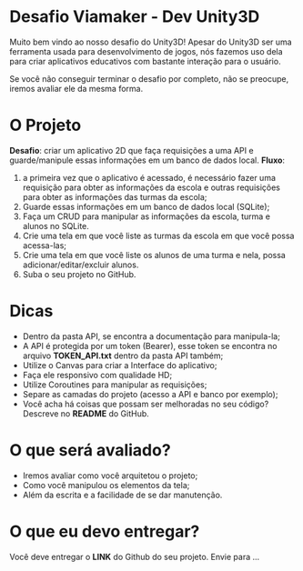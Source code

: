 
# Desafio Viamaker - Dev Unity3D 
Muito bem vindo ao nosso desafio do Unity3D! 
Apesar do Unity3D ser uma ferramenta usada para desenvolvimento de jogos, nós fazemos uso dela para criar aplicativos educativos com bastante interação para o usuário.

Se você não conseguir terminar o desafio por completo, não se preocupe, iremos avaliar ele da mesma forma.

# O Projeto
**Desafio**: criar um aplicativo 2D que faça requisições a uma API e guarde/manipule essas informações em um banco de dados local.
**Fluxo**: 
1) a primeira vez que o aplicativo é acessado, é necessário fazer uma requisição para obter as informações da escola e outras requisições para obter as informações das turmas da escola;
2) Guarde essas informações em um banco de dados local (SQLite);
3) Faça um CRUD para manipular as informações da escola, turma e alunos no SQLite.
4) Crie uma tela em que você liste as turmas da escola em que você possa acessa-las;
5) Crie uma tela em que você liste os alunos de uma turma e nela, possa adicionar/editar/excluir alunos.
6) Suba o seu projeto no GitHub.

# Dicas
- Dentro da pasta API, se encontra a documentação para manipula-la;
- A API é protegida por um token (Bearer), esse token se encontra no arquivo **TOKEN_API.txt** dentro da pasta API também;
- Utilize o Canvas para criar a Interface do aplicativo;
- Faça ele responsivo com qualidade HD;
- Utilize Coroutines para manipular as requisições;
- Separe as camadas do projeto (acesso a API e banco por exemplo);
- Você acha há coisas que possam ser melhoradas no seu código? Descreve no **README** do GitHub.

# O que será avaliado?
- Iremos avaliar como você arquitetou o projeto;
- Como você manipulou os elementos da tela;
- Além da escrita e a facilidade de se dar manutenção.

# O que eu devo entregar?
Você deve entregar o **LINK** do Github do seu projeto. Envie para ...
